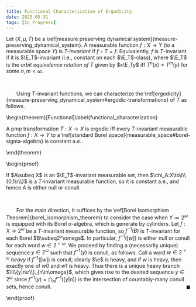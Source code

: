 ```yaml
---
title: Functional Characterization of Ergodicity
date: 2025-05-31
tags: [In_Progress]
---
```


Let $(X,\mu,T)$ be a \ref[measure preserving dynamical system]{measure-preserving_dynamical_system}. A measurable function $f:X\to Y$ (to a measurable space $Y$) is _$T$-invariant_ if $f\circ T=f$. Equivalently, $f$ is $T$-invariant if it is $\E_T$-invariant (i.e., constant on each $\E_T$-class), where $\E_T$ is the _orbit equivalence relation of $T$_ given by $x\E_Ty$ iff $T^n(x)=T^m(y)$ for some $n,m<\omega$.

<br>

&emsp;&emsp;Using $T$-invariant functions, we can characterize the \ref[ergodicity]{measure-preserving_dynamical_system#ergodic-transformations} of $T$ as follows.

\begin{theorem}[Functional]\label{functional_characterization}

A pmp transformation $T:X\to X$ is ergodic iff every $T$-invariant measurable function $f:X\to Y$ to a \ref[standard Borel space]{measurable_space#borel-sigma-algebra} is constant a.e..

\end{theorem}

\begin{proof}

If $A\subeq X$ is an $\E_T$-invariant measurable set, then $\chi_A:X\to\l\\{0,1\r\\}$ is a $T$-invariant measurable function, so it is constant a.e., and hence $A$ is either null or conull.

<br>

&emsp;&emsp;For the main direction, it suffices by the \ref[Borel Isomorphism Theorem]{borel_isomorphism_theorem} to consider the case when $Y\coloneqq2^\omega$ is equipped with its Borel $\sigma$-algebra, which is generate by cylinders. Let $f:X\to2^\omega$ be a $T$-invariant measurable function, so $f^{-1}(B)$ is $T$-invariant for each Borel $B\subeq2^\omega$. In particular, $f^{-1}([w])$ is either null or conull for each word $w\in2^{<\omega}$. We proceed by finding a (necessarily unique) sequence $y\in2^\omega$ such that $f^{-1}(y)$ is conull, as follows. Call a word $w\in2^{<\omega}$ _heavy_ if $f^{-1}([w])$ is conull; clearly $\e$ is heavy, and if $w$ is heavy, then exactly one of $w0$ and $w1$ is heavy. Thus there is a unique heavy branch $\l\\{y|n\r\\}_{n\in\omega}$, which gives rise to the desired sequence $y\in2^\omega$ since $f^{-1}(y)=\bigcap_nf^{-1}([y|n])$ is the intersection of countably-many conull sets, hence conull.<span style="float:right;">$\blacksquare$</span>

\end{proof}
